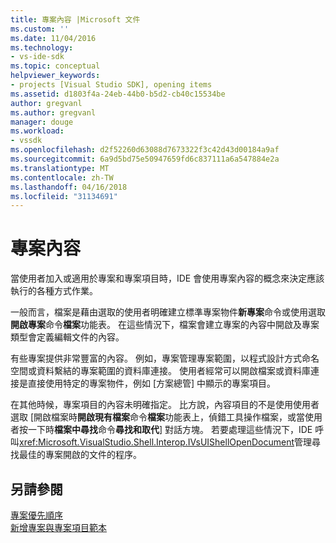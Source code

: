 ```yaml
---
title: 專案內容 |Microsoft 文件
ms.custom: ''
ms.date: 11/04/2016
ms.technology:
- vs-ide-sdk
ms.topic: conceptual
helpviewer_keywords:
- projects [Visual Studio SDK], opening items
ms.assetid: d1803f4a-24eb-44b0-b5d2-cb40c15534be
author: gregvanl
ms.author: gregvanl
manager: douge
ms.workload:
- vssdk
ms.openlocfilehash: d2f52260d63088d7673322f3c42d43d00184a9af
ms.sourcegitcommit: 6a9d5bd75e50947659fd6c837111a6a547884e2a
ms.translationtype: MT
ms.contentlocale: zh-TW
ms.lasthandoff: 04/16/2018
ms.locfileid: "31134691"
---
```

# <a name="project-context"></a>專案內容
當使用者加入或適用於專案和專案項目時，IDE 會使用專案內容的概念來決定應該執行的各種方式作業。  
  
 一般而言，檔案是藉由選取的使用者明確建立標準專案物件**新專案**命令或使用選取**開啟專案**命令**檔案**功能表。 在這些情況下，檔案會建立專案的內容中開啟及專案類型會定義編輯文件的內容。  
  
 有些專案提供非常豐富的內容。 例如，專案管理專案範圍，以程式設計方式命名空間或資料繫結的專案範圍的資料庫連接。 使用者經常可以開啟檔案或資料庫連接是直接使用特定的專案物件，例如 [方案總管] 中顯示的專案項目。  
  
 在其他時候，專案項目的內容未明確指定。 比方說，內容項目的不是使用使用者選取 [開啟檔案時**開啟現有檔案**命令**檔案**功能表上，偵錯工具操作檔案，或當使用者按一下時**檔案中尋找**命令**尋找和取代**] 對話方塊。 若要處理這些情況下，IDE 呼叫<xref:Microsoft.VisualStudio.Shell.Interop.IVsUIShellOpenDocument>管理尋找最佳的專案開啟的文件的程序。  
  
## <a name="see-also"></a>另請參閱  
 [專案優先順序](../../extensibility/internals/project-priority.md)   
 [新增專案與專案項目範本](../../extensibility/internals/adding-project-and-project-item-templates.md)